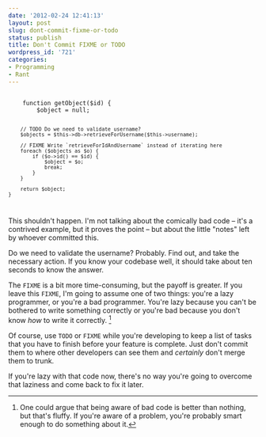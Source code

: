 ```yaml
---
date: '2012-02-24 12:41:13'
layout: post
slug: dont-commit-fixme-or-todo
status: publish
title: Don't Commit FIXME or TODO
wordpress_id: '721'
categories:
- Programming
- Rant
---
```



<code data-language="php">
    function getObject($id) {
        $object = null;
            
        // TODO Do we need to validate username?
        $objects = $this->db->retrieveForUsername($this->username);
            
        // FIXME Write `retrieveForIdAndUsername` instead of iterating here
        foreach ($objects as $o) {
            if ($o->id() == $id) {
                $object = $o;
                break;
            }
        }
            
        return $object;
    }
</code>

This shouldn't happen. I'm not talking about the comically bad code – it's a contrived example, but it proves the point – but about the little "notes" left by whoever committed this.

Do we need to validate the username? Probably. Find out, and take the necessary action. If you know your codebase well, it should take about ten seconds to know the answer.

The `FIXME` is a bit more time-consuming, but the payoff is greater. If you leave this `FIXME`, I'm going to assume one of two things: you're a lazy programmer, or you're a bad programmer. You're lazy because you can't be bothered to write something correctly or you're bad because you don't know *how* to write it correctly. [^bad-dev]

[^bad-dev]: One could argue that being aware of bad code is better than nothing, but that's fluffy. If you're aware of a problem, you're probably smart enough to do something about it.

Of course, use `TODO` or `FIXME` while you're developing to keep a list of tasks that you have to finish before your feature is complete. Just don't commit them to where other developers can see them and *certainly* don't merge them to trunk.

If you're lazy with that code now, there's no way you're going to overcome that laziness and come back to fix it later.
